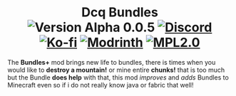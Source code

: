 <h1 align="center">Dcq Bundles<br>
<a><img src="https://img.shields.io/badge/Version-Alpha 5-orange.svg?labelColor=grey" alt="Version Alpha 0.0.5"></a>
<a href="https://discord.gg/wtQ6P6NY4f"><img src="https://img.shields.io/discord/1169460776575189022?logo=discord&label=Discord&color=5865f2&style=flat&logoColor=5865f2&labelColor=white" alt="Discord"></a>
<a href="https://ko-fi.com/dcqout"><img src="https://img.shields.io/badge/Support me-kofi.svg?logo=ko-fi&label=Ko-fi&style=flat&color=white&suffix=%20&logoColor=white&labelColor=ff5e5b" alt="Ko-fi"></a>
<a href="https://modrinth.com/mod/bundles+"><img src="https://img.shields.io/modrinth/dt/waiting_modrinth_moderation?logo=modrinth&label=Modrinth&style=flat&color=5ca424&suffix=%20&labelColor=black" alt="Modrinth"></a>
<a href="https://www.mozilla.org/en-US/MPL/2.0/"><img src=https://img.shields.io/badge/License-MPL2.0-blue.svg alt="MPL2.0"></a>
</h1>

<p>The <strong>Bundles+</strong> mod brings new life to bundles, there is times when you would like to <strong>destroy a mountain!</strong> or mine entire <strong>chunks!</strong> that is too much but the Bundle <strong>does help</strong> with that, this mod <i>improves</i> and <i>adds</i> Bundles to Minecraft even so if i do not really know java or fabric that well!</p>
